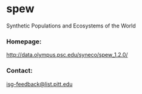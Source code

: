 # spew #
Synthetic Populations and Ecosystems of the World

### Homepage:

http://data.olympus.psc.edu/syneco/spew_1.2.0/

### Contact:

isg-feedback@list.pitt.edu
